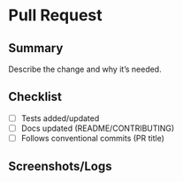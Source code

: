 # Pull Request

## Summary

Describe the change and why it’s needed.

## Checklist

- [ ] Tests added/updated
- [ ] Docs updated (README/CONTRIBUTING)
- [ ] Follows conventional commits (PR title)

## Screenshots/Logs
